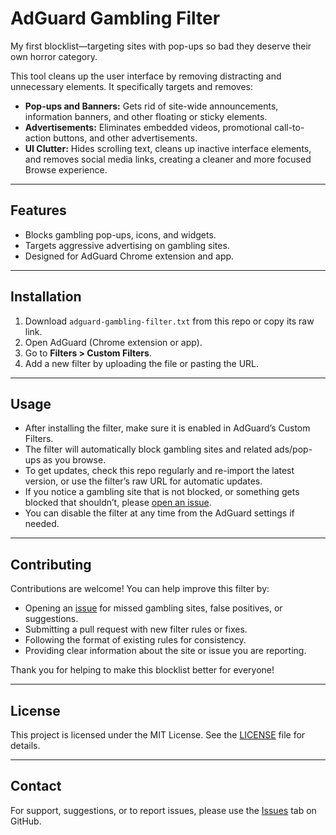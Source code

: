 # AdGuard Gambling Filter

My first blocklist—targeting sites with pop-ups so bad they deserve their own horror category.

This tool cleans up the user interface by removing distracting and unnecessary elements. It specifically targets and removes:

- **Pop-ups and Banners:** Gets rid of site-wide announcements, information banners, and other floating or sticky elements.
- **Advertisements:** Eliminates embedded videos, promotional call-to-action buttons, and other advertisements.
- **UI Clutter:** Hides scrolling text, cleans up inactive interface elements, and removes social media links, creating a cleaner and more focused Browse experience.

---

## Features

- Blocks gambling pop-ups, icons, and widgets.
- Targets aggressive advertising on gambling sites.
- Designed for AdGuard Chrome extension and app.

---

## Installation

1. Download `adguard-gambling-filter.txt` from this repo or copy its raw link.
2. Open AdGuard (Chrome extension or app).
3. Go to **Filters > Custom Filters**.
4. Add a new filter by uploading the file or pasting the URL.

---

## Usage

- After installing the filter, make sure it is enabled in AdGuard’s Custom Filters.
- The filter will automatically block gambling sites and related ads/pop-ups as you browse.
- To get updates, check this repo regularly and re-import the latest version, or use the filter’s raw URL for automatic updates.
- If you notice a gambling site that is not blocked, or something gets blocked that shouldn’t, please [open an issue](https://github.com/mende666/adguard-filters-gambling/issues).
- You can disable the filter at any time from the AdGuard settings if needed.

---

## Contributing

Contributions are welcome! You can help improve this filter by:

- Opening an [issue](https://github.com/mende666/adguard-filters-gambling/issues) for missed gambling sites, false positives, or suggestions.
- Submitting a pull request with new filter rules or fixes.
- Following the format of existing rules for consistency.
- Providing clear information about the site or issue you are reporting.

Thank you for helping to make this blocklist better for everyone!

---

## License

This project is licensed under the MIT License.
See the [LICENSE](./LICENSE) file for details.

---

## Contact

For support, suggestions, or to report issues, please use the [Issues](https://github.com/mende666/adguard-filters-gambling/issues) tab on GitHub.
